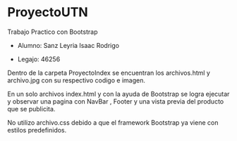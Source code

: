 # ProyectoUTN
Trabajo Practico con Bootstrap
   
  *  Alumno: Sanz Leyria Isaac Rodrigo
    
  * Legajo: 46256

Dentro de la carpeta ProyectoIndex se encuentran los archivos.html y archivo.jpg con su respectivo codigo e imagen.

En un solo archivos index.html y con la ayuda de Bootstrap se logra ejecutar y observar una pagina con NavBar , Footer y una vista previa del producto que se publicita.

No utilizo archivo.css debido a que el framework Bootstrap ya viene con estilos predefinidos.
